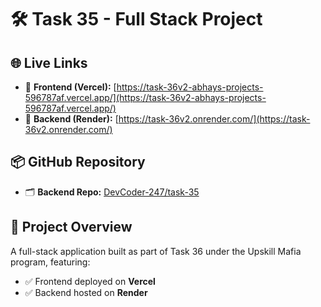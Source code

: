 # 🛠️ Task 35 - Full Stack Project

## 🌐 Live Links

- 🔗 **Frontend (Vercel):** [https://task-36v2-abhays-projects-596787af.vercel.app/](https://task-36v2-abhays-projects-596787af.vercel.app/)
- 🔗 **Backend (Render):** [https://task-36v2.onrender.com/](https://task-36v2.onrender.com/)

## 📦 GitHub Repository

- 🗂️ **Backend Repo:** [DevCoder-247/task-35](https://github.com/DevCoder-247/task-36v2)

## 📑 Project Overview

A full-stack application built as part of Task 36 under the Upskill Mafia program, featuring:

- ✅ Frontend deployed on **Vercel**
- ✅ Backend hosted on **Render**
